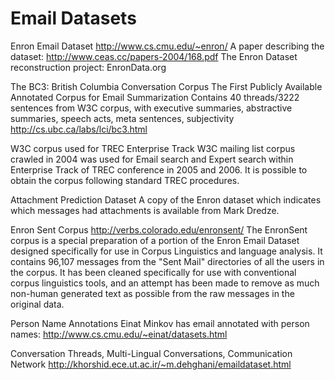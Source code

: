 # Email Datasets

Enron Email Dataset
http://www.cs.cmu.edu/~enron/
A paper describing the dataset:
http://www.ceas.cc/papers-2004/168.pdf
The Enron Dataset reconstruction project:
EnronData.org

The BC3: British Columbia Conversation Corpus
The First Publicly Available Annotated Corpus for Email Summarization
Contains 40 threads/3222 sentences from W3C corpus, with executive summaries, abstractive summaries, speech acts, meta sentences, subjectivity
http://cs.ubc.ca/labs/lci/bc3.html

W3C corpus used for TREC Enterprise Track
W3C mailing list corpus crawled in 2004 was used for Email search and Expert search within Enterprise Track of TREC conference in 2005 and 2006.
It is possible to obtain the corpus following standard TREC procedures.

Attachment Prediction Dataset
A copy of the Enron dataset which indicates which messages had attachments is available from Mark Dredze.
 
Enron Sent Corpus
http://verbs.colorado.edu/enronsent/
The EnronSent corpus is a special preparation of a portion of the Enron Email Dataset designed specifically for use in Corpus Linguistics and language analysis.  It contains 96,107 messages from the "Sent Mail" directories of all the users in the corpus. It has been cleaned specifically for use with conventional corpus linguistics tools, and an attempt has been made to remove as much non-human generated text as possible from the raw messages in the original data.

Person Name Annotations
Einat Minkov has email annotated with person names: http://www.cs.cmu.edu/~einat/datasets.html

Conversation Threads, Multi-Lingual Conversations, Communication Network
http://khorshid.ece.ut.ac.ir/~m.dehghani/emaildataset.html
